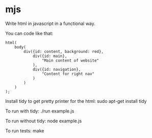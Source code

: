 # mjs #

Write html in javascript in a functional way.

You can code like that:

	html(
		body(
			div({id: content, background: red},
				div({id: main},
					"Main content of website"
				),
				div({id: navigation},
					"Content for right nav"
				)
			)
		)
	);

				
Install tidy to get pretty printer for the html:
	sudo apt-get install tidy

To run with tidy:
	./run example.js

To run without tidy:
	node example.js

To run tests:
	make

